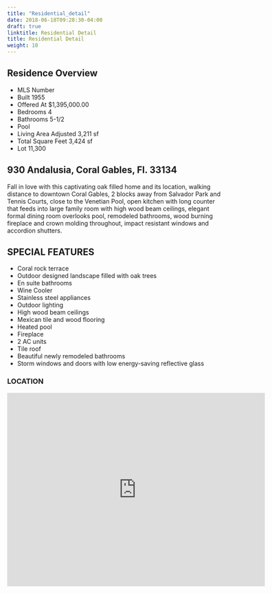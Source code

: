 ```yaml
---
title: "Residential_detail"
date: 2018-06-18T09:28:30-04:00
draft: true
linktitle: Residential Detail
title: Residential Detail
weight: 10
---
```


## Residence Overview

* MLS Number
* Built 1955
* Offered At $1,395,000.00
* Bedrooms 4
* Bathrooms 5-1/2
* Pool
* Living Area Adjusted 3,211 sf
* Total Square Feet 3,424 sf
* Lot 11,300

## 930 Andalusia, Coral Gables, Fl. 33134

Fall in love with this captivating oak filled home and its location, walking distance to downtown Coral Gables, 2 blocks away from Salvador Park and Tennis Courts, close to the Venetian Pool, open kitchen with long counter that feeds into large family room with high wood beam ceilings, elegant formal dining room overlooks pool, remodeled bathrooms, wood burning fireplace and crown molding throughout, impact resistant windows and accordion shutters.
## SPECIAL FEATURES

* Coral rock terrace
* Outdoor designed landscape filled with oak trees
* En suite bathrooms
* Wine Cooler
* Stainless steel appliances
* Outdoor lighting
* High wood beam ceilings
* Mexican tile and wood flooring
* Heated pool
* Fireplace
* 2 AC units
* Tile roof
* Beautiful newly remodeled bathrooms
* Storm windows and doors with low energy-saving reflective glass

### LOCATION

<div class="google-maps">
<iframe src="https://www.google.com/maps/embed?pb=!1m18!1m12!1m3!1d3593.695130023273!2d-80.27642294958414!3d25.747593715388337!2m3!1f0!2f0!3f0!3m2!1i1024!2i768!4f13.1!3m3!1m2!1s0x88d9b789abeba5e5%3A0x3f41d3c4d9213560!2s930+Andalusia+Ave%2C+Coral+Gables%2C+FL+33134!5e0!3m2!1sen!2sus!4v1553711146862" width="600" height="450" frameborder="0" style="border:0" allowfullscreen></iframe>
</div>


<!--more-->
